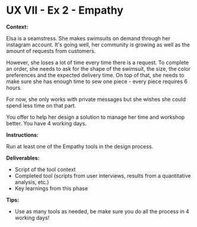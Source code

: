# UX VII - Ex 2 - Empathy

**Context:** 

Elsa is a seamstress. She makes swimsuits on demand through her instagram account. It's going well, her community is growing as well as the amount of requests from customers. 

However, she loses a lot of time every time there is a request. To complete an order, she needs to ask for the shape of the swimsuit, the size, the color preferences and the expected delivery time. On top of that, she needs to make sure she has enough time to sew one piece - every piece requires 6 hours. 

For now, she only works with private messages but she wishes she could spend less time on that part. 

You offer to help her design a solution to manage her time and workshop better. You have 4 working days.

**Instructions:** 

Run at least one of the Empathy tools in the design process.

**Deliverables:** 

- Script of the tool context
- Completed tool (scripts from user interviews, results from a quantitative analysis, etc.)
- Key learnings from this phase

**Tips:**

- Use as many tools as needed, be make sure you do all the process in 4 working days!